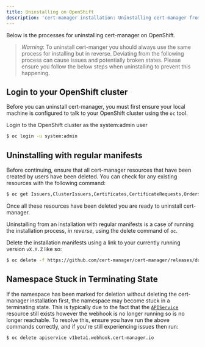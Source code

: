 ```yaml
---
title: Uninstalling on OpenShift
description: 'cert-manager installation: Uninstalling cert-manager from OpenShift'
---
```


Below is the processes for uninstalling cert-manager on OpenShift.

> *Warning*: To uninstall cert-manger you should always use the same process for
> installing but in reverse. Deviating from the following process can cause
> issues and potentially broken states. Please ensure you follow the below steps
> when uninstalling to prevent this happening.

## Login to your OpenShift cluster

Before you can uninstall cert-manager, you must first ensure your local machine
is configured to talk to your OpenShift cluster using the `oc` tool.

Login to the OpenShift cluster as the system:admin user
```bash
$ oc login -u system:admin
```

## Uninstalling with regular manifests

Before continuing, ensure that all cert-manager resources that have been created
by users have been deleted. You can check for any existing resources with the
following command:

```bash
$ oc get Issuers,ClusterIssuers,Certificates,CertificateRequests,Orders,Challenges --all-namespaces
```

Once all these resources have been deleted you are ready to uninstall
cert-manager.

Uninstalling from an installation with regular manifests is a case of running
the installation process, *in reverse*, using the delete command of `oc`.

Delete the installation manifests using a link to your currently running version
`vX.Y.Z` like so:

```bash
$ oc delete -f https://github.com/cert-manager/cert-manager/releases/download/vX.Y.Z/cert-manager-openshift.yaml
```

## Namespace Stuck in Terminating State

If the namespace has been marked for deletion without deleting the cert-manager
installation first, the namespace may become stuck in a terminating state. This
is typically due to the fact that the
[`APIService`](https://kubernetes.io/docs/tasks/access-kubernetes-api/setup-extension-api-server)
resource still exists however the webhook is no longer running so is no longer
reachable. To resolve this, ensure you have run the above commands correctly,
and if you're still experiencing issues then run:

```bash
$ oc delete apiservice v1beta1.webhook.cert-manager.io
```
